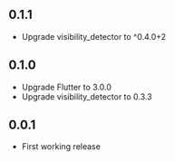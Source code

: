 ## 0.1.1

- Upgrade visibility_detector to ^0.4.0+2

## 0.1.0

- Upgrade Flutter to 3.0.0
- Upgrade visibility_detector to 0.3.3

## 0.0.1

- First working release
